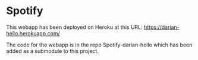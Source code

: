 # Spotify

This webapp has been deployed on Heroku at this URL: https://darian-hello.herokuapp.com/

The code for the webapp is in the repo Spotify-darian-hello which has been added as a submodule to this project.